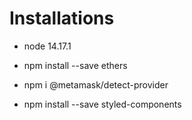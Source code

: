 # Installations

- node 14.17.1

- npm install --save ethers
- npm i @metamask/detect-provider
- npm install --save styled-components